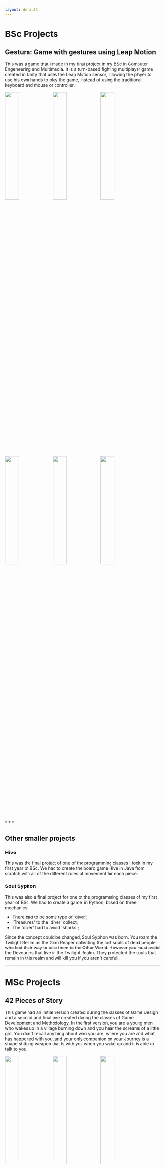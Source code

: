 ```yaml
---
layout: default
---
```


# BSc Projects

## Gestura: Game with gestures using Leap Motion

This was a game that I made in my final project in my BSc in Computer Engeneering and Multimedia. It is a turn-based fighting multiplayer game created in Unity that uses the Leap Motion sensor, allowing the player to use his own hands to play the game, instead of using the traditional keyboard and mouse or controller.

<p align="left">
    <img src="https://github.com/iris-rod/portfolio/blob/master/img/ISEL6.png?raw=true" width="30%"/>
    <img src="https://github.com/iris-rod/portfolio/blob/master/img/ISEL4.png?raw=true" width="30%"/>
    <img src="https://github.com/iris-rod/portfolio/blob/master/img/ISEL5.png?raw=true" width="30%"/>
</p>
<p align="left">
    <img src="https://github.com/iris-rod/portfolio/blob/master/img/ISEL1.png?raw=true" width="30%"/>
    <img src="https://github.com/iris-rod/portfolio/blob/master/img/ISEL2.png?raw=true" width="30%"/>
    <img src="https://github.com/iris-rod/portfolio/blob/master/img/ISEL3.png?raw=true" width="30%"/>
</p>
* * *

## Other smaller projects

### Hive
This was the final project of one of the programming classes I took in my first year of BSc. We had to create the board game Hive in Java from scratch with all of the different rules of movement for each piece.
 
### Soul Syphon
This was also a final project for one of the programming classes of my first year of BSc. We had to create a game, in Python, based on three mechanics:
- There had to be some type of 'diver';
- 'Treasures' to the 'diver' collect;
- The 'diver' had to avoid 'sharks';

Since the concept could be changed, Soul Syphon was born. You roam the Twilight Realm as the Grim Reaper collecting the lost souls of dead people who lost their way to take them to the Other World. However you must avoid the Devourers that live in the Twilight Realm. They protected the souls that remain in this realm and will kill you if you aren't carefull.

* * *
# MSc Projects

## 42 Pieces of Story
This game had an initial version created during the classes of Game Design and a second and final one created during the classes of Game Development and Methodology. In the first version, you are a young men who wakes up in a village burning down and you hear the screams of a little girl. You don't recall anything about who you are, where you are and what has happened with you, and your only companion on your Journey is a shape shifting weapon that is with you when you wake up and it is able to talk to you. 

<p align="left">
    <img src="https://github.com/iris-rod/portfolio/blob/master/img/DDJ2.png?raw=true" width="30%"/>
    <img src="https://github.com/iris-rod/portfolio/blob/master/img/DDJ4.png?raw=true" width="30%"/>
    <img src="https://github.com/iris-rod/portfolio/blob/master/img/DDJ5.png?raw=true" width="30%"/>
</p>
<p align="center">
    <img src="https://github.com/iris-rod/portfolio/blob/master/img/DDJ1.png?raw=true" width="30%"/>
    <img src="https://github.com/iris-rod/portfolio/blob/master/img/DDJ6.png?raw=true" width="30%"/>
    <img src="https://github.com/iris-rod/portfolio/blob/master/img/DDJ3.png?raw=true" width="30%"/>
</p>

[![42 Pieces of Story]()](https://www.youtube.com/watch?v=oQYL_AWhaRA&feature=youtu.be)

In the second version, you are a young man living a quiet life in your small peacefull village, when suddenly everything changes. You wake up to a destroyed land where there used to be so much life. You begin your journey to try and rebuild your village, helping others and fnding out who turn your home into a hellish place.

## Game to teach Organic Chemistry
This is the final project of my MSc which I am currently working on. It is a game to teach Organic Chemistry to highschool students that uses Virtual Reality technology and the Leap Motion sensor. The player is immersed in a virtual world where he can grab atoms with his own hands and create and manipulate molecules.

The game is based on what the students need to learn in highschool and it has several challenges such as, creating molecules from scratch, transform a molecule from a functional group into another, complete a partially built molecule knowing what it's struture is and answering different questions about the molecules.

